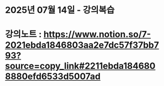 # 2025년 07월 14일 - 강의복습

# 강의노트 : https://www.notion.so/7-2021ebda1846803aa2e7dc57f37bb793?source=copy_link#2211ebda1846808880efd6533d5007ad
